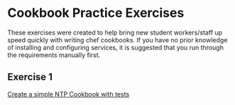 Cookbook Practice Exercises
===========================
These exercises were created to help bring new student workers/staff up 
speed quickly with writing chef cookbooks.  If you have no prior knowledge of installing and configuring
services, it is suggested that you run through the requirements
manually first.

Exercise 1
----------
[Create a simple NTP Cookbook with tests](https://github.com/TAMUArch/cookbook-practice-exercises/EXERCISE1.md)
